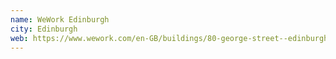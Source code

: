 ```yaml
---
name: WeWork Edinburgh
city: Edinburgh
web: https://www.wework.com/en-GB/buildings/80-george-street--edinburgh
---
```

